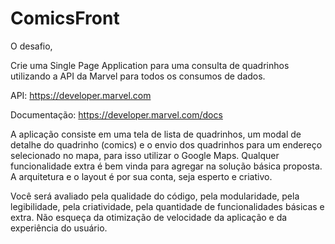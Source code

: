 # ComicsFront

O desafio,

Crie uma Single Page Application para uma consulta de quadrinhos utilizando a API da Marvel para todos os consumos de dados.

API: https://developer.marvel.com

Documentação: https://developer.marvel.com/docs

A aplicação consiste em uma tela de lista de quadrinhos, um modal de detalhe do quadrinho (comics) e o envio dos quadrinhos para um endereço selecionado no mapa, para isso utilizar o Google Maps. Qualquer funcionalidade extra é bem vinda para agregar na solução básica proposta. A arquitetura e o layout é por sua conta, seja esperto e criativo.

Você será avaliado pela qualidade do código, pela modularidade, pela legibilidade, pela criatividade, pela quantidade de funcionalidades básicas e extra. Não esqueça da otimização de velocidade da aplicação e da experiência do usuário.
